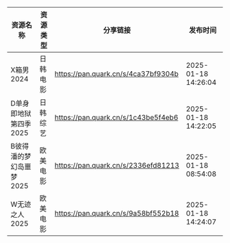 | 资源名称           | 资源类型 | 分享链接                                | 发布时间                |
| -------------- | ---- | ----------------------------------- | ------------------- |
| X箱男2024        | 日韩电影 | https://pan.quark.cn/s/4ca37bf9304b | 2025-01-18 14:26:04 |
| D单身即地狱第四季2025  | 日韩综艺 | https://pan.quark.cn/s/1c43be5f4eb6 | 2025-01-18 14:22:05 |
| B彼得潘的梦幻岛噩梦2025 | 欧美电影 | https://pan.quark.cn/s/2336efd81213 | 2025-01-18 08:54:08 |
| W无迹之人2025      | 欧美电影 | https://pan.quark.cn/s/9a58bf552b18 | 2025-01-18 14:24:07 |
